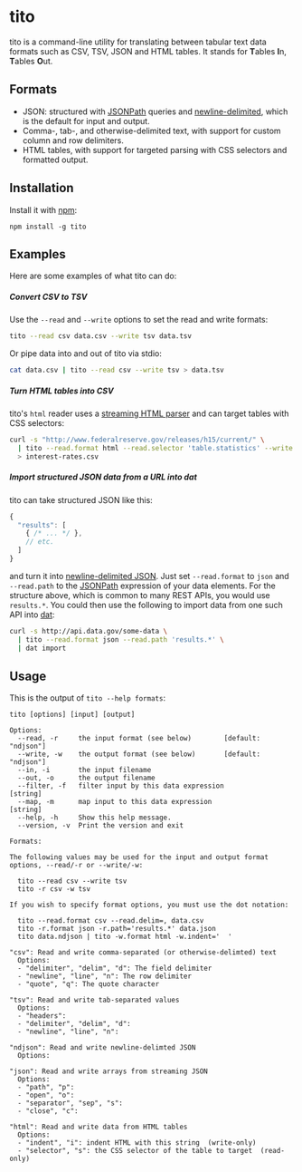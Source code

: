 # tito
tito is a command-line utility for translating between tabular text data
formats such as CSV, TSV, JSON and HTML tables.
It stands for **T**ables **I**n, **T**ables **O**ut.

## Formats
* JSON: structured with [JSONPath] queries and [newline-delimited](http://ndjson.org), which is the default for input and output.
* Comma-, tab-, and otherwise-delimited text, with support for custom column and row delimiters.
* HTML tables, with support for targeted parsing with CSS selectors and formatted output.

## Installation
Install it with [npm](https://www.npmjs.com/package/tito):

```
npm install -g tito
```

## Examples
Here are some examples of what tito can do:

##### Convert CSV to TSV
Use the `--read` and `--write` options to set the read and write formats:
```sh
tito --read csv data.csv --write tsv data.tsv
```
Or pipe data into and out of tito via stdio:
```sh
cat data.csv | tito --read csv --write tsv > data.tsv
```

##### Turn HTML tables into CSV
tito's `html` reader uses a [streaming HTML parser] and can target tables with CSS selectors:
```sh
curl -s "http://www.federalreserve.gov/releases/h15/current/" \
  | tito --read.format html --read.selector 'table.statistics' --write csv \
  > interest-rates.csv
```

##### Import structured JSON data from a URL into dat
tito can take structured JSON like this:
```js
{
  "results": [
    { /* ... */ },
    // etc.
  ]
}
```
and turn it into [newline-delimited JSON]. Just set `--read.format` to `json` and `--read.path` to the [JSONPath] expression of your data elements. For the structure above, which is common to many REST APIs, you would use `results.*`. You could then use the following to import data from one such API into [dat]:

```sh
curl -s http://api.data.gov/some-data \
  | tito --read.format json --read.path 'results.*' \
  | dat import
```

## Usage
This is the output of `tito --help formats`:
```
tito [options] [input] [output]

Options:
  --read, -r     the input format (see below)        [default: "ndjson"]
  --write, -w    the output format (see below)       [default: "ndjson"]
  --in, -i       the input filename                                     
  --out, -o      the output filename                                    
  --filter, -f   filter input by this data expression           [string]
  --map, -m      map input to this data expression              [string]
  --help, -h     Show this help message.                                
  --version, -v  Print the version and exit                             

Formats:

The following values may be used for the input and output format
options, --read/-r or --write/-w:

  tito --read csv --write tsv
  tito -r csv -w tsv

If you wish to specify format options, you must use the dot notation:

  tito --read.format csv --read.delim=, data.csv
  tito -r.format json -r.path='results.*' data.json
  tito data.ndjson | tito -w.format html -w.indent='  '

"csv": Read and write comma-separated (or otherwise-delimted) text
  Options:
  - "delimiter", "delim", "d": The field delimiter 
  - "newline", "line", "n": The row delimiter 
  - "quote", "q": The quote character 

"tsv": Read and write tab-separated values
  Options:
  - "headers":  
  - "delimiter", "delim", "d":  
  - "newline", "line", "n":  

"ndjson": Read and write newline-delimted JSON
  Options:

"json": Read and write arrays from streaming JSON
  Options:
  - "path", "p":  
  - "open", "o":  
  - "separator", "sep", "s":  
  - "close", "c":  

"html": Read and write data from HTML tables
  Options:
  - "indent", "i": indent HTML with this string  (write-only)
  - "selector", "s": the CSS selector of the table to target  (read-only)
```

[dat]: http://dat-data.com/
[newline-delimited JSON]: http://ndjson.org/
[JSONPath]: http://jsonpath.curiousconcept.com/
[streaming HTML parser]: https://www.npmjs.com/package/htmlparser2
